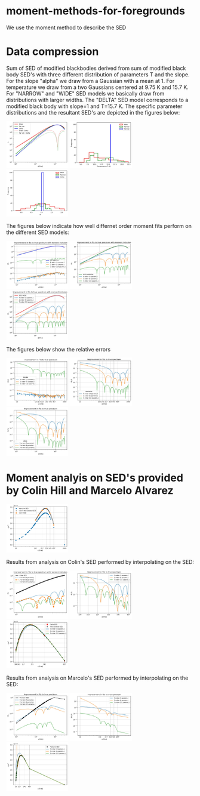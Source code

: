# moment-methods-for-foregrounds

We use the moment method to describe the SED 

# Data compression

Sum of SED of modified blackbodies derived from sum of modified black body SED's with three different distribution of parameters T and the slope. For the slope "alpha" we draw from a Gaussian with a mean at 1. For temperature we draw from a two Gaussians centered at 9.75 K and 15.7 K. For "NARROW" and "WIDE" SED models we basically draw from distributions with larger widths. The "DELTA" SED model corresponds to a modified black body with slope=1 and T=15.7 K. The specific parameter distributions and the resultant SED's are depicted in the figures below:

<img src="https://github.com/adityarotti/moment-methods-for-foregrounds/blob/master/figures/data_compression/model_sed.jpeg" alt="Alpha distribution" width="33%" ></img>
<img src="https://github.com/adityarotti/moment-methods-for-foregrounds/blob/master/figures/data_compression/T_distribution.jpeg" alt="T distribution" width="33%"></img>
<img src="https://github.com/adityarotti/moment-methods-for-foregrounds/blob/master/figures/data_compression/alpha_distribution.jpeg" alt="Alpha distribution" width="33%"></img>


The figures below indicate how well differnet order moment fits perform on the different SED models:

<img src="https://github.com/adityarotti/moment-methods-for-foregrounds/blob/master/figures/data_compression/improvement_in_fits_delta_sed.jpeg" alt="Alpha distribution" width="33%"></img>
<img src="https://github.com/adityarotti/moment-methods-for-foregrounds/blob/master/figures/data_compression/improvement_in_fits_narrow_sed.jpeg" alt="Alpha distribution" width="33%"></img>
<img src="https://github.com/adityarotti/moment-methods-for-foregrounds/blob/master/figures/data_compression/improvement_in_fits_wide_sed.jpeg" alt="Alpha distribution" width="33%"></img>

The figures below show the relative errors

<img src="https://github.com/adityarotti/moment-methods-for-foregrounds/blob/master/figures/data_compression/relative_error_with_taylor_order_delta_sed.jpeg" alt="Alpha distribution" width="33%"></img>
<img src="https://github.com/adityarotti/moment-methods-for-foregrounds/blob/master/figures/data_compression/relative_error_with_taylor_order_narrow_sed.jpeg" alt="Alpha distribution" width="33%"></img>
<img src="https://github.com/adityarotti/moment-methods-for-foregrounds/blob/master/figures/data_compression/relative_error_with_taylor_order_wide_sed.jpeg" alt="Alpha distribution" width="33%"></img>


# Moment analyis on SED's provided by Colin Hill and Marcelo Alvarez

<img src="https://github.com/adityarotti/moment-methods-for-foregrounds/blob/master/figures/colin_marcelo_sed/intensity_spectrum_data.jpeg" alt="Alpha distribution" width="33%"></img>

Results from analysis on Colin's SED performed by interpolating on the SED:

<img src="https://github.com/adityarotti/moment-methods-for-foregrounds/blob/master/figures/colin_marcelo_sed/improvement_in_fits_colin_sed.jpeg" alt="Alpha distribution" width="33%"></img>
<img src="https://github.com/adityarotti/moment-methods-for-foregrounds/blob/master/figures/colin_marcelo_sed/relative_error_with_taylor_order_colin_sed.jpeg" alt="Alpha distribution" width="33%"></img>
<img src="https://github.com/adityarotti/moment-methods-for-foregrounds/blob/master/figures/colin_marcelo_sed/inu_fit_with_taylor_order_colin_sed.jpeg" alt="Alpha distribution" width="33%"></img>

Results from analysis on Marcelo's SED performed by interpolating on the SED:

<img src="https://github.com/adityarotti/moment-methods-for-foregrounds/blob/master/figures/colin_marcelo_sed/improvement_in_fits_marcelo_sed.jpeg" alt="Alpha distribution" width="33%"></img>
<img src="https://github.com/adityarotti/moment-methods-for-foregrounds/blob/master/figures/colin_marcelo_sed/relative_error_with_taylor_order_marcelo_sed.jpeg" alt="Alpha distribution" width="33%"></img>
<img src="https://github.com/adityarotti/moment-methods-for-foregrounds/blob/master/figures/colin_marcelo_sed/inu_fit_with_taylor_order_marcelo_sed.jpeg" alt="Alpha distribution" width="33%"></img>
